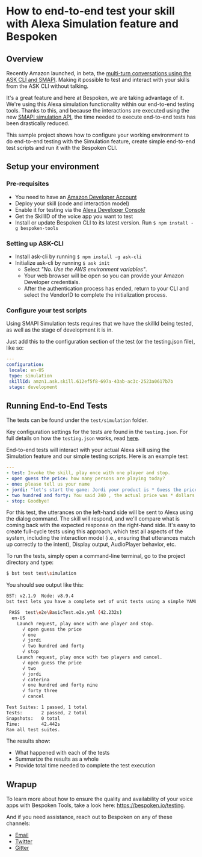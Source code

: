 # __How to end-to-end test your skill with Alexa Simulation feature and Bespoken__
## __Overview__
Recently Amazon launched, in beta, the [multi-turn conversations using the ASK CLI and SMAPI](https://developer.amazon.com/blogs/alexa/post/af4b0637-c473-4768-bdf5-cc2b56eec0d1/now-available-test-multi-turn-conversations-beta-using-the-ask-cli-and-smapi). Making it possible to test and interact with your skills from the ASK CLI without talking.

It's a great feature and here at Bespoken, we are taking advantage of it. We're using this Alexa simulation functionality within our end-to-end testing tools. Thanks to this, and because the interactions are executed using the new [SMAPI simulation API](https://developer.amazon.com/docs/smapi/skill-simulation-api.html), the time needed to execute end-to-end tests has been drastically reduced.

This sample project shows how to configure your working environment to do end-to-end testing with the Simulation feature, create simple end-to-end test scripts and run it with the Bespoken CLI.

## __Setup your environment__

### __Pre-requisites__
* You need to have an [Amazon Developer Account](https://developer.amazon.com/)
* Deploy your skill (code and interaction model)
* Enable it for testing via the [Alexa Developer Console](https://developer.amazon.com/docs/devconsole/test-your-skill.html#test-simulator)
* Get the SkillID of the voice app you want to test
* Install or update Bespoken CLI to its latest version. Run `$ npm install -g bespoken-tools`

### __Setting up ASK-CLI__
* Install ask-cli by running `$ npm install -g ask-cli`
* Initialize ask-cli by running `$ ask init`
    * Select _"No. Use the AWS environment variables"_.
    * Your web browser will be open so you can provide your Amazon Developer credentials.
    * After the authentication process has ended, return to your CLI and select the VendorID to complete the initialization process.

### __Configure your test scripts__
Using SMAPI Simulation tests requires that we have the skillId being tested, as well as the stage of development it is in.

Just add this to the configuration section of the test (or the testing.json file), like so:
```yaml
---
configuration:
 locale: en-US
 type: simulation
 skillId: amzn1.ask.skill.612ef5f8-697a-43ab-ac3c-2523a0617b7b
 stage: development
```

## __Running End-to-End Tests__
The tests can be found under the `test/simulation` folder.

Key configuration settings for the tests are found in the `testing.json`. For full details on how the `testing.json` works, read [here](https://read.bespoken.io/end-to-end/guide/#configuration).

End-to-end tests will interact with your actual Alexa skill using the Simulation feature and our simple testing scripts. Here is an example test:  
```YAML
---
- test: Invoke the skill, play once with one player and stop. 
- open guess the price: how many persons are playing today?
- one: please tell us your name
- jordi: "let's start the game: Jordi your product is * Guess the price"
- two hundred and forty: You said 240 , the actual price was * dollars. Your score for that answer is * points. Your next product is * Guess the price
- stop: Goodbye!
```
For this test, the utterances on the left-hand side will be sent to Alexa using the dialog command. The skill will respond, and we'll compare what is coming back with the expected response on the right-hand side. It's easy to create full-cycle tests using this approach, which test all aspects of the system, including the interaction model (i.e., ensuring that utterances match up correctly to the intent), Display output, AudioPlayer behavior, etc.

To run the tests, simply open a command-line terminal, go to the project directory and type:  
```BASH
$ bst test test\simulation
```

You should see output like this:
```BASH
BST: v2.1.9  Node: v8.9.4
bst test lets you have a complete set of unit tests using a simple YAML format. Find out more at https://read.bespoken.io.

 PASS  test\e2e\BasicTest.e2e.yml (42.232s)
  en-US
    Launch request, play once with one player and stop.
      √ open guess the price
      √ one
      √ jordi
      √ two hundred and forty
      √ stop
    Launch request, play once with two players and cancel.
      √ open guess the price
      √ two
      √ jordi
      √ caterina
      √ one hundred and forty nine
      √ forty three
      √ cancel

Test Suites: 1 passed, 1 total
Tests:       2 passed, 2 total
Snapshots:   0 total
Time:        42.442s
Ran all test suites.
```

The results show:
* What happened with each of the tests
* Summarize the results as a whole
* Provide total time needed to complete the test execution

## __Wrapup__
To learn more about how to ensure the quality and availability of your voice apps with Bespoken Tools, take a look here:     https://bespoken.io/testing.

And if you need assistance, reach out to Bespoken on any of these channels:
* [Email](mailto:support@bespoken.io)
* [Twitter](https://twitter.com/bespokenio)
* [Gitter](https://gitter.im/bespoken)
